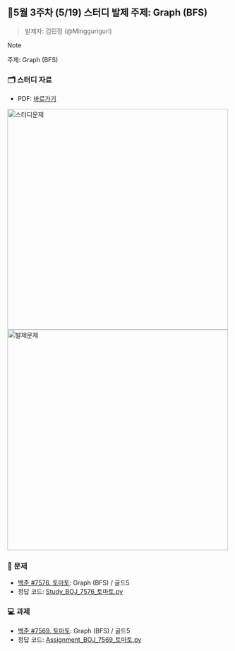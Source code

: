 ## 🚀5월 3주차 (5/19) 스터디 발제 주제: Graph (BFS)
> 발제자: 김민정 (@Mingguriguri)

> [!NOTE]
> 주제: Graph (BFS)

### 🗂️ 스터디 자료
- PDF: [바로가기](Study_BOJ_7576.pdf)
<img width="500" alt="스터디문제" src="https://github.com/user-attachments/assets/5ef6096c-b265-4595-8a0e-033905fc2ea6" />
<img width="500" alt="발제문제" src="https://github.com/user-attachments/assets/c4495d0b-0c96-4bd3-bcd5-a40be6c99f4e" />

### 📖 문제
- [백준 #7576. 토마토](https://www.acmicpc.net/problem/7576): Graph (BFS) / 골드5
- 정답 코드: [Study_BOJ_7576_토마토.py](Study_BOJ_7576_토마토.py)

### 💻 과제
- [백준 #7569. 토마토](https://www.acmicpc.net/problem/7569): Graph (BFS) / 골드5
- 정답 코드: [Assignment_BOJ_7569_토마토.py](Assignment_BOJ_7569_토마토.py)
